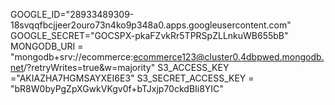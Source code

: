 GOOGLE_ID="28933489309-18svqqfbcjjeer2ouro73n4ko9p348a0.apps.googleusercontent.com"
GOOGLE_SECRET="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"
MONGODB_URI = "mongodb+srv://ecommerce:ecommerce123@cluster0.4dbpwed.mongodb.net/?retryWrites=true&w=majority"
S3_ACCESS_KEY ="AKIAZHA7HGMSAYXEI6E3"
S3_SECRET_ACCESS_KEY = "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"
